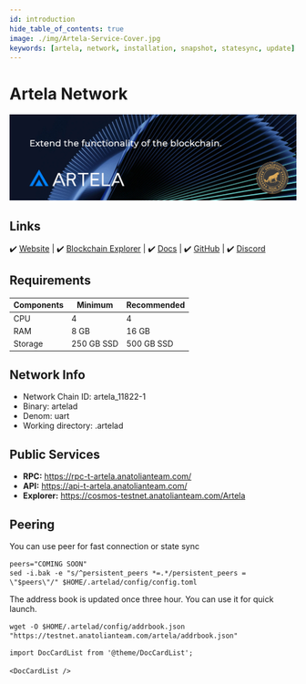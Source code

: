 ```yaml
---
id: introduction
hide_table_of_contents: true
image: ./img/Artela-Service-Cover.jpg
keywords: [artela, network, installation, snapshot, statesync, update]
---
```

# Artela Network 

![Chain4Energy](./img/Artela-Service.jpg)

## Links
 ✔️ [Website](https://artela.network/) |
 ✔️ [Blockchain Explorer](https://cosmos-testnet.anatolianteam.com/Artela) |
 ✔️ [Docs](https://docs.artela.network/main) |
 ✔️ [GitHub](https://github.com/artela-network) |
 ✔️ [Discord](https://discord.gg/artela)

## Requirements

| Components | Minimum | **Recommended** |
| ------------ | ------------ | ------------ |
| CPU |	4 | 4 |
| RAM	| 8 GB | 16 GB |
| Storage	| 250 GB SSD | 500 GB SSD |

## Network Info 
* Network Chain ID: artela_11822-1
* Binary: artelad
* Denom: uart
* Working directory: .artelad

## Public Services
* **RPC:** https://rpc-t-artela.anatolianteam.com/ 
* **API:** https://api-t-artela.anatolianteam.com/
* **Explorer:** https://cosmos-testnet.anatolianteam.com/Artela

## Peering
You can use peer for fast connection or state sync 
```shell
peers="COMING SOON"
sed -i.bak -e "s/^persistent_peers *=.*/persistent_peers = \"$peers\"/" $HOME/.artelad/config/config.toml
```
The address book is updated once three hour. You can use it for quick launch.
```shell
wget -O $HOME/.artelad/config/addrbook.json "https://testnet.anatolianteam.com/artela/addrbook.json"
```

```mdx-code-block
import DocCardList from '@theme/DocCardList';

<DocCardList />
```
